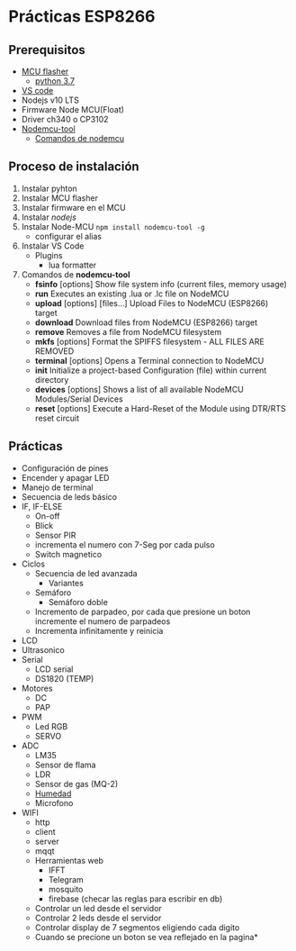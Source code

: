 # Prácticas ESP8266

## Prerequisitos

- [MCU flasher](https://github.com/marcelstoer/nodemcu-pyflasher)
  - [python 3.7](https://www.python.org/)
- [VS code](https://code.visualstudio.com/)
- Nodejs v10 LTS
- Firmware Node MCU(Float)
- Driver ch340 o CP3102
- [Nodemcu-tool](https://github.com/andidittrich/NodeMCU-Tool)
  - [Comandos de nodemcu](https://github.com/AndiDittrich/NodeMCU-Tool/blob/master/docs/CommandReference.md)


## Proceso de instalación

1. Instalar pyhton
2. Instalar MCU flasher
3. Instalar firmware en el MCU
4. Instalar *nodejs*
5. Instalar Node-MCU
    ```npm install nodemcu-tool -g```
    - configurar el alias
6. Instalar VS Code
    - Plugins
      - lua formatter
7. Comandos de **nodemcu-tool**
   -  **fsinfo** [options]             Show file system info (current files, memory usage)
   - **run** <file>                   Executes an existing .lua or .lc file on NodeMCU
   - **upload** [options] [files...]  Upload Files to NodeMCU (ESP8266) target
   - **download** <file>              Download files from NodeMCU (ESP8266) target
   - **remove** <file>                Removes a file from NodeMCU filesystem
   - **mkfs** [options]               Format the SPIFFS filesystem - ALL FILES ARE REMOVED
   - **terminal** [options]           Opens a Terminal connection to NodeMCU
   - **init**                         Initialize a project-based Configuration (file) within current directory
   - **devices** [options]            Shows a list of all available NodeMCU Modules/Serial Devices
   - **reset** [options]              Execute a Hard-Reset of the Module using DTR/RTS reset circuit

## Prácticas

- Configuración de pines
- Encender y apagar LED
- Manejo de terminal
- Secuencia de leds básico
- IF, IF-ELSE
  - On-off
  - Blick
  - Sensor PIR
  - incrementa el numero con 7-Seg por cada pulso
  - Switch magnetico
- Ciclos
  - Secuencia de led avanzada
    - Variantes
  - Semáforo
    - Semáforo doble
  - Incremento de parpadeo, por cada que presione un boton incremente el numero de parpadeos
  - Incrementa infinitamente y reinicia
- LCD
- Ultrasonico
- Serial
  - LCD serial
  <!-- - DTH11 (Humedad y temp) -->
  - DS1820 (TEMP)
- Motores 
  - DC
  - PAP
- PWM
  - Led RGB
  - SERVO
- ADC
  - LM35
  - Sensor de flama
  - LDR
  - Sensor de gas (MQ-2)
  - [Humedad](https://wiki.dfrobot.com/Moisture_Sensor__SKU_SEN0114_)
  - Microfono
- WIFI
  - http
  - client
  - server
  - mqqt
  - Herramientas web
    - IFFT
    - Telegram
    - mosquito
    - firebase (checar las reglas para escribir en db)
  - Controlar un led desde el servidor
  - Controlar 2 leds desde el servidor
  - Controlar display de 7 segmentos eligiendo cada digito
  - Cuando se precione un boton se vea reflejado en la pagina*
